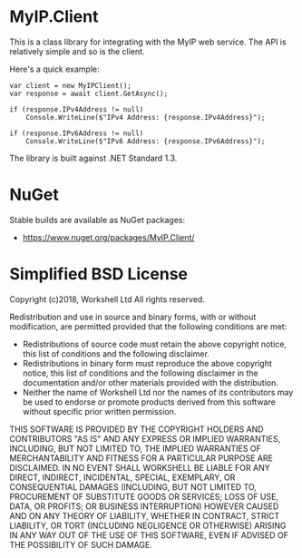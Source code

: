 # MyIP.Client

This is a class library for integrating with the MyIP web service. The API is relatively simple and so is the client.

Here's a quick example:

```
var client = new MyIPClient();
var response = await client.GetAsync();

if (response.IPv4Address != null)
	Console.WriteLine($"IPv4 Address: {response.IPv4Address}");

if (response.IPv6Address != null)
	Console.WriteLine($"IPv6 Address: {response.IPv6Address}");
```

The library is built against .NET Standard 1.3.


# NuGet

Stable builds are available as NuGet packages:

* https://www.nuget.org/packages/MyIP.Client/

# Simplified BSD License

Copyright (c)2018, Workshell Ltd
All rights reserved.

Redistribution and use in source and binary forms, with or without
modification, are permitted provided that the following conditions are met:

* Redistributions of source code must retain the above copyright notice, this list of conditions and the following disclaimer.
* Redistributions in binary form must reproduce the above copyright notice, this list of conditions and the following disclaimer in the documentation and/or other materials provided with the distribution.
* Neither the name of Workshell Ltd nor the names of its contributors may be used to endorse or promote products derived from this software without specific prior written permission.

THIS SOFTWARE IS PROVIDED BY THE COPYRIGHT HOLDERS AND CONTRIBUTORS "AS IS" AND
ANY EXPRESS OR IMPLIED WARRANTIES, INCLUDING, BUT NOT LIMITED TO, THE IMPLIED
WARRANTIES OF MERCHANTABILITY AND FITNESS FOR A PARTICULAR PURPOSE ARE
DISCLAIMED. IN NO EVENT SHALL WORKSHELL BE LIABLE FOR ANY
DIRECT, INDIRECT, INCIDENTAL, SPECIAL, EXEMPLARY, OR CONSEQUENTIAL DAMAGES
(INCLUDING, BUT NOT LIMITED TO, PROCUREMENT OF SUBSTITUTE GOODS OR SERVICES;
LOSS OF USE, DATA, OR PROFITS; OR BUSINESS INTERRUPTION) HOWEVER CAUSED AND
ON ANY THEORY OF LIABILITY, WHETHER IN CONTRACT, STRICT LIABILITY, OR TORT
(INCLUDING NEGLIGENCE OR OTHERWISE) ARISING IN ANY WAY OUT OF THE USE OF THIS
SOFTWARE, EVEN IF ADVISED OF THE POSSIBILITY OF SUCH DAMAGE.